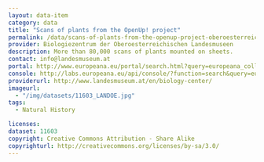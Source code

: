 ```yaml
---
layout: data-item
category: data
title: "Scans of plants from the OpenUp! project"
permalink: /data/scans-of-plants-from-the-openup-project-oberoesterreichischen-landesmuseen
provider: Biologiezentrum der Oberoesterreichischen Landesmuseen
description: More than 80,000 scans of plants mounted on sheets.
contact: info@landesmuseum.at
portal: http://www.europeana.eu/portal/search.html?query=europeana_collectionName%3A11603*&rows=12
console: http://labs.europeana.eu/api/console/?function=search&query=europeana_collectionName%3A11603*&rows=12
providerurl: http://www.landesmuseum.at/en/biology-center/
imageurl:
  - "/img/datasets/11603_LANDOE.jpg"
tags:
  - Natural History

licenses:
dataset: 11603
copyright: Creative Commons Attribution - Share Alike
copyrighturl: http://creativecommons.org/licenses/by-sa/3.0/
---
```


